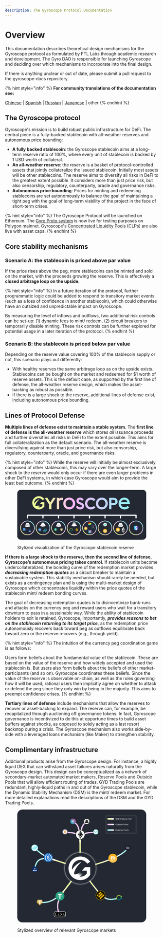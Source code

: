 ```yaml
---
description: The Gyroscope Protocol Documentation
---
```


# Overview

This documentation describes theoretical design mechanisms for the Gyroscope protocol as formulated by FTL Labs through academic research and development. The Gyro DAO is responsible for launching Gyroscope and deciding over which mechanisms to incorporate into the final design.&#x20;

If there is anything unclear or out of date, please submit a pull request to the gyroscope-docs repository.

{% hint style="info" %}
**For community translations of the documentation see:**

[Chinese](https://darktu.gitbook.io/gyroscope/) | [Spanish](https://jbaron.gitbook.io/gyroscope/informacion-general/introduccion) | [Russian](https://glebsh111.gitbook.io/gyroscope-protocol/obzor-gyroscope/vvedenie) | [Japanese](https://mozuku.gitbook.io/jairosukpupurotokoru/) | other
{% endhint %}

## The Gyroscope protocol

Gyroscope's mission is to build robust public infrastructure for DeFi. The central piece is a fully-backed stablecoin with all-weather reserves and autonomous price bounding:

* **A fully backed stablecoin**: the Gyroscope stablecoin aims at a long-term reserve ratio of 100%, where every unit of stablecoin is backed by 1 USD worth of collateral.&#x20;
* **An all-weather reserve**: the reserve is a basket of protocol-controlled assets that jointly collateralize the issued stablecoin. Initially most assets will be other stablecoins. The reserve aims to diversify all risks in DeFi to the greatest extent possible. It considers more than just price risk, but also censorship, regulatory, counterparty, oracle and governance risks.&#x20;
* **Autonomous price bounding**: Prices for minting and redeeming stablecoins are set autonomously to balance the goal of maintaining a tight peg with the goal of long-term viability of the project in the face of short-term crises.

{% hint style="info" %}
The Gyroscope Protocol will be launched on Ethereum. The [Gyro Proto system](gyro-proto/gyro-proto.md) is now live for testing purposes on Polygon mainnet. Gyroscope's [Concentrated Liquidity Pools](gyroscope-protocol/concentrated-liquidity-pools/) (CLPs) are also live with asset caps.
{% endhint %}

## Core stability mechanisms

### Scenario A: the stablecoin is priced above par value

If the price rises above the peg, more stablecoins can be minted and sold on the market, with the proceeds growing the reserve. This is effectively a **closed arbitrage loop on the upside**.&#x20;

{% hint style="info" %}
In a future iteration of the protocol, further programmatic logic could be added to respond to transitory market events (such as a loss of confidence in another stablecoin), which could otherwise have an outsized and unpredictable impact on Gyroscope.



By measuring the level of inflows and outflows, two additional risk controls can be set-up: (1) dynamic fees to mint/ redeem, (2) circuit breakers to temporarily disable minting.  These risk controls can be further explored for potential usage in a later iteration of the protocol.
{% endhint %}

### Scenario B: the stablecoin is priced below par value

Depending on the reserve value covering 100% of the stablecoin supply or not, this scenario plays out differently:

* With healthy reserves the same arbitrage loop as on the upside exists. Stablecoins can be bought on the market and redeemed for $1 worth of reserve assets. This is the default case, as supported by the first line of defense, the all-weather reserve design, which makes the asset-backing as robust as possible.
* If there is a large shock to the reserve, additional lines of defense exist, including autonomous price bounding.

## **Lines of Protocol Defense**

**Multiple lines of defense exist to maintain a stable system.** The **first line of defense is the all-weather reserve** which stores _all_ issuance proceeds and further diversifies all risks in DeFi to the extent possible. This aims for full collateralization as the default scenario. The all-weather reserve is diversifying against more than just price risk, but also censorship, regulatory, counterparty, oracle, and governance risks.

{% hint style="info" %}
While the reserve will initially be almost exclusively composed of other stablecoins, this may vary over the longer-term. A large shock to the reserve would only occur if there are even larger problems in other DeFi systems, in which case Gyroscope would aim to provide the least bad outcome.
{% endhint %}

<figure><img src=".gitbook/assets/Vaults Graphic v4 (1).png" alt="Stylized visualization of the Gyroscope stablecoin reserve"><figcaption><p>Stylized visualization of the Gyroscope stablecoin reserve</p></figcaption></figure>

**If there is a large shock to the reserve, then the second line of defense, Gyroscope’s autonomous pricing takes control.** If stablecoin units become undercollateralized, the bonding curve of the redemption market provides _**decreasing redemption quotes**_ as a circuit breaker to maintain a sustainable system. This stability mechanism should rarely be needed, but exists as a contingency plan and is using the multi-market design of Gyroscope which concentrates liquidity within the price quotes of the stablecoin mint/ redeem bonding curves.

The goal of decreasing redemption quotes is to disincentivize bank-runs and attacks on the currency peg and reward users who wait for a transitory downturn to pass in a sustainable way. While the ability of stablecoin holders to exit is retained, Gyroscope, importantly, _**provides reasons to bet on the stablecoin returning to its target price**_, as the redemption price autonomously recovers back toward peg as outflows equilibrate back toward zero or the reserve recovers (e.g., through yield).

{% hint style="info" %}
The intuition of the currency peg coordination game is as follows:&#x20;

Users form beliefs about the fundamental value of the stablecoin. These are based on the value of the reserve and how widely accepted and used the stablecoin is. But users also form beliefs about the beliefs of other market-participants (and so on). Gyroscope coordinates these beliefs. Since the value of the reserve is observable on-chain, as well as the rules governing how it will be used, rational users then implicitly agree on whether to attack or defend the peg since they only win by being in the majority. This aims to preempt confidence crises.
{% endhint %}

**Tertiary lines of defense** include mechanisms that allow the reserves to recover or asset-backing to expand. The reserve can, for example, be recapitalized through auctioning off governance tokens. In fact, Gyroscope governance is incentivized to do this at opportune times to build asset buffers against shocks, as opposed to solely acting as a last resort backstop during a crisis. The Gyroscope mechanism also works side-by-side with a leveraged loans mechanism (like Maker) to strengthen stability.



## **Complimentary infrastructure**

Additional products arise from the Gyroscope design. For instance, a highly liquid DEX that can withstand asset failures arises naturally from the Gyroscope design. This design can be conceptualized as a network of secondary-market automated market makers, Reserve Pools and Outside Pools that will allow efficient routing of trades. GYD Trading Pools are redundant, highly-liquid paths in and out of the Gyroscope stablecoin, while the Dynamic Stability Mechanism (DSM) is the mint/ redeem market. For more detailed explanations read the descriptions of the DSM and the GYD Trading Pools.

<figure><img src=".gitbook/assets/SAMM and Reserve Pools Graphic v5.png" alt="Stylized overview of relevant Gyroscope markets"><figcaption><p>Stylized overview of relevant Gyroscope markets</p></figcaption></figure>
